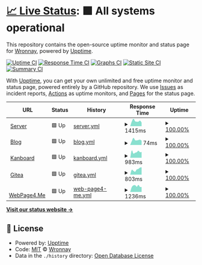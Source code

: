 # [📈 Live Status](https://status.wronnay.net): <!--live status--> **🟩 All systems operational**

This repository contains the open-source uptime monitor and status page for [Wronnay](http://wronnay.net/), powered by [Upptime](https://github.com/upptime/upptime).

[![Uptime CI](https://github.com/Wronnay/status/workflows/Uptime%20CI/badge.svg)](https://github.com/Wronnay/status/actions?query=workflow%3A%22Uptime+CI%22)
[![Response Time CI](https://github.com/Wronnay/status/workflows/Response%20Time%20CI/badge.svg)](https://github.com/Wronnay/status/actions?query=workflow%3A%22Response+Time+CI%22)
[![Graphs CI](https://github.com/Wronnay/status/workflows/Graphs%20CI/badge.svg)](https://github.com/Wronnay/status/actions?query=workflow%3A%22Graphs+CI%22)
[![Static Site CI](https://github.com/Wronnay/status/workflows/Static%20Site%20CI/badge.svg)](https://github.com/Wronnay/status/actions?query=workflow%3A%22Static+Site+CI%22)
[![Summary CI](https://github.com/Wronnay/status/workflows/Summary%20CI/badge.svg)](https://github.com/Wronnay/status/actions?query=workflow%3A%22Summary+CI%22)

With [Upptime](https://upptime.js.org), you can get your own unlimited and free uptime monitor and status page, powered entirely by a GitHub repository. We use [Issues](https://github.com/Wronnay/status/issues) as incident reports, [Actions](https://github.com/Wronnay/status/actions) as uptime monitors, and [Pages](https://status.wronnay.net) for the status page.

<!--start: status pages-->
<!-- This summary is generated by Upptime (https://github.com/upptime/upptime) -->
<!-- Do not edit this manually, your changes will be overwritten -->
<!-- prettier-ignore -->
| URL | Status | History | Response Time | Uptime |
| --- | ------ | ------- | ------------- | ------ |
| <img alt="" src="https://favicons.githubusercontent.com/s3.wronnay.net" height="13"> [Server](http://s3.wronnay.net) | 🟩 Up | [server.yml](https://github.com/Wronnay/status/commits/HEAD/history/server.yml) | <details><summary><img alt="Response time graph" src="./graphs/server/response-time-week.png" height="20"> 1415ms</summary><br><a href="https://status.wronnay.net/history/server"><img alt="Response time 970" src="https://img.shields.io/endpoint?url=https%3A%2F%2Fraw.githubusercontent.com%2FWronnay%2Fstatus%2FHEAD%2Fapi%2Fserver%2Fresponse-time.json"></a><br><a href="https://status.wronnay.net/history/server"><img alt="24-hour response time 1936" src="https://img.shields.io/endpoint?url=https%3A%2F%2Fraw.githubusercontent.com%2FWronnay%2Fstatus%2FHEAD%2Fapi%2Fserver%2Fresponse-time-day.json"></a><br><a href="https://status.wronnay.net/history/server"><img alt="7-day response time 1415" src="https://img.shields.io/endpoint?url=https%3A%2F%2Fraw.githubusercontent.com%2FWronnay%2Fstatus%2FHEAD%2Fapi%2Fserver%2Fresponse-time-week.json"></a><br><a href="https://status.wronnay.net/history/server"><img alt="30-day response time 1326" src="https://img.shields.io/endpoint?url=https%3A%2F%2Fraw.githubusercontent.com%2FWronnay%2Fstatus%2FHEAD%2Fapi%2Fserver%2Fresponse-time-month.json"></a><br><a href="https://status.wronnay.net/history/server"><img alt="1-year response time 970" src="https://img.shields.io/endpoint?url=https%3A%2F%2Fraw.githubusercontent.com%2FWronnay%2Fstatus%2FHEAD%2Fapi%2Fserver%2Fresponse-time-year.json"></a></details> | <details><summary><a href="https://status.wronnay.net/history/server">100.00%</a></summary><a href="https://status.wronnay.net/history/server"><img alt="All-time uptime 99.93%" src="https://img.shields.io/endpoint?url=https%3A%2F%2Fraw.githubusercontent.com%2FWronnay%2Fstatus%2FHEAD%2Fapi%2Fserver%2Fuptime.json"></a><br><a href="https://status.wronnay.net/history/server"><img alt="24-hour uptime 100.00%" src="https://img.shields.io/endpoint?url=https%3A%2F%2Fraw.githubusercontent.com%2FWronnay%2Fstatus%2FHEAD%2Fapi%2Fserver%2Fuptime-day.json"></a><br><a href="https://status.wronnay.net/history/server"><img alt="7-day uptime 100.00%" src="https://img.shields.io/endpoint?url=https%3A%2F%2Fraw.githubusercontent.com%2FWronnay%2Fstatus%2FHEAD%2Fapi%2Fserver%2Fuptime-week.json"></a><br><a href="https://status.wronnay.net/history/server"><img alt="30-day uptime 99.84%" src="https://img.shields.io/endpoint?url=https%3A%2F%2Fraw.githubusercontent.com%2FWronnay%2Fstatus%2FHEAD%2Fapi%2Fserver%2Fuptime-month.json"></a><br><a href="https://status.wronnay.net/history/server"><img alt="1-year uptime 99.93%" src="https://img.shields.io/endpoint?url=https%3A%2F%2Fraw.githubusercontent.com%2FWronnay%2Fstatus%2FHEAD%2Fapi%2Fserver%2Fuptime-year.json"></a></details>
| <img alt="" src="https://favicons.githubusercontent.com/blog.wronnay.net" height="13"> [Blog](https://blog.wronnay.net) | 🟩 Up | [blog.yml](https://github.com/Wronnay/status/commits/HEAD/history/blog.yml) | <details><summary><img alt="Response time graph" src="./graphs/blog/response-time-week.png" height="20"> 74ms</summary><br><a href="https://status.wronnay.net/history/blog"><img alt="Response time 450" src="https://img.shields.io/endpoint?url=https%3A%2F%2Fraw.githubusercontent.com%2FWronnay%2Fstatus%2FHEAD%2Fapi%2Fblog%2Fresponse-time.json"></a><br><a href="https://status.wronnay.net/history/blog"><img alt="24-hour response time 111" src="https://img.shields.io/endpoint?url=https%3A%2F%2Fraw.githubusercontent.com%2FWronnay%2Fstatus%2FHEAD%2Fapi%2Fblog%2Fresponse-time-day.json"></a><br><a href="https://status.wronnay.net/history/blog"><img alt="7-day response time 74" src="https://img.shields.io/endpoint?url=https%3A%2F%2Fraw.githubusercontent.com%2FWronnay%2Fstatus%2FHEAD%2Fapi%2Fblog%2Fresponse-time-week.json"></a><br><a href="https://status.wronnay.net/history/blog"><img alt="30-day response time 69" src="https://img.shields.io/endpoint?url=https%3A%2F%2Fraw.githubusercontent.com%2FWronnay%2Fstatus%2FHEAD%2Fapi%2Fblog%2Fresponse-time-month.json"></a><br><a href="https://status.wronnay.net/history/blog"><img alt="1-year response time 450" src="https://img.shields.io/endpoint?url=https%3A%2F%2Fraw.githubusercontent.com%2FWronnay%2Fstatus%2FHEAD%2Fapi%2Fblog%2Fresponse-time-year.json"></a></details> | <details><summary><a href="https://status.wronnay.net/history/blog">100.00%</a></summary><a href="https://status.wronnay.net/history/blog"><img alt="All-time uptime 99.95%" src="https://img.shields.io/endpoint?url=https%3A%2F%2Fraw.githubusercontent.com%2FWronnay%2Fstatus%2FHEAD%2Fapi%2Fblog%2Fuptime.json"></a><br><a href="https://status.wronnay.net/history/blog"><img alt="24-hour uptime 100.00%" src="https://img.shields.io/endpoint?url=https%3A%2F%2Fraw.githubusercontent.com%2FWronnay%2Fstatus%2FHEAD%2Fapi%2Fblog%2Fuptime-day.json"></a><br><a href="https://status.wronnay.net/history/blog"><img alt="7-day uptime 100.00%" src="https://img.shields.io/endpoint?url=https%3A%2F%2Fraw.githubusercontent.com%2FWronnay%2Fstatus%2FHEAD%2Fapi%2Fblog%2Fuptime-week.json"></a><br><a href="https://status.wronnay.net/history/blog"><img alt="30-day uptime 99.94%" src="https://img.shields.io/endpoint?url=https%3A%2F%2Fraw.githubusercontent.com%2FWronnay%2Fstatus%2FHEAD%2Fapi%2Fblog%2Fuptime-month.json"></a><br><a href="https://status.wronnay.net/history/blog"><img alt="1-year uptime 99.95%" src="https://img.shields.io/endpoint?url=https%3A%2F%2Fraw.githubusercontent.com%2FWronnay%2Fstatus%2FHEAD%2Fapi%2Fblog%2Fuptime-year.json"></a></details>
| <img alt="" src="https://favicons.githubusercontent.com/kb.wronnay.net" height="13"> [Kanboard](https://kb.wronnay.net) | 🟩 Up | [kanboard.yml](https://github.com/Wronnay/status/commits/HEAD/history/kanboard.yml) | <details><summary><img alt="Response time graph" src="./graphs/kanboard/response-time-week.png" height="20"> 983ms</summary><br><a href="https://status.wronnay.net/history/kanboard"><img alt="Response time 975" src="https://img.shields.io/endpoint?url=https%3A%2F%2Fraw.githubusercontent.com%2FWronnay%2Fstatus%2FHEAD%2Fapi%2Fkanboard%2Fresponse-time.json"></a><br><a href="https://status.wronnay.net/history/kanboard"><img alt="24-hour response time 840" src="https://img.shields.io/endpoint?url=https%3A%2F%2Fraw.githubusercontent.com%2FWronnay%2Fstatus%2FHEAD%2Fapi%2Fkanboard%2Fresponse-time-day.json"></a><br><a href="https://status.wronnay.net/history/kanboard"><img alt="7-day response time 983" src="https://img.shields.io/endpoint?url=https%3A%2F%2Fraw.githubusercontent.com%2FWronnay%2Fstatus%2FHEAD%2Fapi%2Fkanboard%2Fresponse-time-week.json"></a><br><a href="https://status.wronnay.net/history/kanboard"><img alt="30-day response time 1077" src="https://img.shields.io/endpoint?url=https%3A%2F%2Fraw.githubusercontent.com%2FWronnay%2Fstatus%2FHEAD%2Fapi%2Fkanboard%2Fresponse-time-month.json"></a><br><a href="https://status.wronnay.net/history/kanboard"><img alt="1-year response time 975" src="https://img.shields.io/endpoint?url=https%3A%2F%2Fraw.githubusercontent.com%2FWronnay%2Fstatus%2FHEAD%2Fapi%2Fkanboard%2Fresponse-time-year.json"></a></details> | <details><summary><a href="https://status.wronnay.net/history/kanboard">100.00%</a></summary><a href="https://status.wronnay.net/history/kanboard"><img alt="All-time uptime 99.95%" src="https://img.shields.io/endpoint?url=https%3A%2F%2Fraw.githubusercontent.com%2FWronnay%2Fstatus%2FHEAD%2Fapi%2Fkanboard%2Fuptime.json"></a><br><a href="https://status.wronnay.net/history/kanboard"><img alt="24-hour uptime 100.00%" src="https://img.shields.io/endpoint?url=https%3A%2F%2Fraw.githubusercontent.com%2FWronnay%2Fstatus%2FHEAD%2Fapi%2Fkanboard%2Fuptime-day.json"></a><br><a href="https://status.wronnay.net/history/kanboard"><img alt="7-day uptime 100.00%" src="https://img.shields.io/endpoint?url=https%3A%2F%2Fraw.githubusercontent.com%2FWronnay%2Fstatus%2FHEAD%2Fapi%2Fkanboard%2Fuptime-week.json"></a><br><a href="https://status.wronnay.net/history/kanboard"><img alt="30-day uptime 99.90%" src="https://img.shields.io/endpoint?url=https%3A%2F%2Fraw.githubusercontent.com%2FWronnay%2Fstatus%2FHEAD%2Fapi%2Fkanboard%2Fuptime-month.json"></a><br><a href="https://status.wronnay.net/history/kanboard"><img alt="1-year uptime 99.95%" src="https://img.shields.io/endpoint?url=https%3A%2F%2Fraw.githubusercontent.com%2FWronnay%2Fstatus%2FHEAD%2Fapi%2Fkanboard%2Fuptime-year.json"></a></details>
| <img alt="" src="https://favicons.githubusercontent.com/git.kernel.fun" height="13"> [Gitea](https://git.kernel.fun/) | 🟩 Up | [gitea.yml](https://github.com/Wronnay/status/commits/HEAD/history/gitea.yml) | <details><summary><img alt="Response time graph" src="./graphs/gitea/response-time-week.png" height="20"> 803ms</summary><br><a href="https://status.wronnay.net/history/gitea"><img alt="Response time 739" src="https://img.shields.io/endpoint?url=https%3A%2F%2Fraw.githubusercontent.com%2FWronnay%2Fstatus%2FHEAD%2Fapi%2Fgitea%2Fresponse-time.json"></a><br><a href="https://status.wronnay.net/history/gitea"><img alt="24-hour response time 606" src="https://img.shields.io/endpoint?url=https%3A%2F%2Fraw.githubusercontent.com%2FWronnay%2Fstatus%2FHEAD%2Fapi%2Fgitea%2Fresponse-time-day.json"></a><br><a href="https://status.wronnay.net/history/gitea"><img alt="7-day response time 803" src="https://img.shields.io/endpoint?url=https%3A%2F%2Fraw.githubusercontent.com%2FWronnay%2Fstatus%2FHEAD%2Fapi%2Fgitea%2Fresponse-time-week.json"></a><br><a href="https://status.wronnay.net/history/gitea"><img alt="30-day response time 781" src="https://img.shields.io/endpoint?url=https%3A%2F%2Fraw.githubusercontent.com%2FWronnay%2Fstatus%2FHEAD%2Fapi%2Fgitea%2Fresponse-time-month.json"></a><br><a href="https://status.wronnay.net/history/gitea"><img alt="1-year response time 739" src="https://img.shields.io/endpoint?url=https%3A%2F%2Fraw.githubusercontent.com%2FWronnay%2Fstatus%2FHEAD%2Fapi%2Fgitea%2Fresponse-time-year.json"></a></details> | <details><summary><a href="https://status.wronnay.net/history/gitea">100.00%</a></summary><a href="https://status.wronnay.net/history/gitea"><img alt="All-time uptime 99.95%" src="https://img.shields.io/endpoint?url=https%3A%2F%2Fraw.githubusercontent.com%2FWronnay%2Fstatus%2FHEAD%2Fapi%2Fgitea%2Fuptime.json"></a><br><a href="https://status.wronnay.net/history/gitea"><img alt="24-hour uptime 100.00%" src="https://img.shields.io/endpoint?url=https%3A%2F%2Fraw.githubusercontent.com%2FWronnay%2Fstatus%2FHEAD%2Fapi%2Fgitea%2Fuptime-day.json"></a><br><a href="https://status.wronnay.net/history/gitea"><img alt="7-day uptime 100.00%" src="https://img.shields.io/endpoint?url=https%3A%2F%2Fraw.githubusercontent.com%2FWronnay%2Fstatus%2FHEAD%2Fapi%2Fgitea%2Fuptime-week.json"></a><br><a href="https://status.wronnay.net/history/gitea"><img alt="30-day uptime 99.91%" src="https://img.shields.io/endpoint?url=https%3A%2F%2Fraw.githubusercontent.com%2FWronnay%2Fstatus%2FHEAD%2Fapi%2Fgitea%2Fuptime-month.json"></a><br><a href="https://status.wronnay.net/history/gitea"><img alt="1-year uptime 99.95%" src="https://img.shields.io/endpoint?url=https%3A%2F%2Fraw.githubusercontent.com%2FWronnay%2Fstatus%2FHEAD%2Fapi%2Fgitea%2Fuptime-year.json"></a></details>
| <img alt="" src="https://favicons.githubusercontent.com/webpage4.me" height="13"> [WebPage4.Me](https://webpage4.me) | 🟩 Up | [web-page4-me.yml](https://github.com/Wronnay/status/commits/HEAD/history/web-page4-me.yml) | <details><summary><img alt="Response time graph" src="./graphs/web-page4-me/response-time-week.png" height="20"> 1236ms</summary><br><a href="https://status.wronnay.net/history/web-page4-me"><img alt="Response time 1015" src="https://img.shields.io/endpoint?url=https%3A%2F%2Fraw.githubusercontent.com%2FWronnay%2Fstatus%2FHEAD%2Fapi%2Fweb-page4-me%2Fresponse-time.json"></a><br><a href="https://status.wronnay.net/history/web-page4-me"><img alt="24-hour response time 1236" src="https://img.shields.io/endpoint?url=https%3A%2F%2Fraw.githubusercontent.com%2FWronnay%2Fstatus%2FHEAD%2Fapi%2Fweb-page4-me%2Fresponse-time-day.json"></a><br><a href="https://status.wronnay.net/history/web-page4-me"><img alt="7-day response time 1236" src="https://img.shields.io/endpoint?url=https%3A%2F%2Fraw.githubusercontent.com%2FWronnay%2Fstatus%2FHEAD%2Fapi%2Fweb-page4-me%2Fresponse-time-week.json"></a><br><a href="https://status.wronnay.net/history/web-page4-me"><img alt="30-day response time 1198" src="https://img.shields.io/endpoint?url=https%3A%2F%2Fraw.githubusercontent.com%2FWronnay%2Fstatus%2FHEAD%2Fapi%2Fweb-page4-me%2Fresponse-time-month.json"></a><br><a href="https://status.wronnay.net/history/web-page4-me"><img alt="1-year response time 1015" src="https://img.shields.io/endpoint?url=https%3A%2F%2Fraw.githubusercontent.com%2FWronnay%2Fstatus%2FHEAD%2Fapi%2Fweb-page4-me%2Fresponse-time-year.json"></a></details> | <details><summary><a href="https://status.wronnay.net/history/web-page4-me">100.00%</a></summary><a href="https://status.wronnay.net/history/web-page4-me"><img alt="All-time uptime 99.97%" src="https://img.shields.io/endpoint?url=https%3A%2F%2Fraw.githubusercontent.com%2FWronnay%2Fstatus%2FHEAD%2Fapi%2Fweb-page4-me%2Fuptime.json"></a><br><a href="https://status.wronnay.net/history/web-page4-me"><img alt="24-hour uptime 100.00%" src="https://img.shields.io/endpoint?url=https%3A%2F%2Fraw.githubusercontent.com%2FWronnay%2Fstatus%2FHEAD%2Fapi%2Fweb-page4-me%2Fuptime-day.json"></a><br><a href="https://status.wronnay.net/history/web-page4-me"><img alt="7-day uptime 100.00%" src="https://img.shields.io/endpoint?url=https%3A%2F%2Fraw.githubusercontent.com%2FWronnay%2Fstatus%2FHEAD%2Fapi%2Fweb-page4-me%2Fuptime-week.json"></a><br><a href="https://status.wronnay.net/history/web-page4-me"><img alt="30-day uptime 99.91%" src="https://img.shields.io/endpoint?url=https%3A%2F%2Fraw.githubusercontent.com%2FWronnay%2Fstatus%2FHEAD%2Fapi%2Fweb-page4-me%2Fuptime-month.json"></a><br><a href="https://status.wronnay.net/history/web-page4-me"><img alt="1-year uptime 99.97%" src="https://img.shields.io/endpoint?url=https%3A%2F%2Fraw.githubusercontent.com%2FWronnay%2Fstatus%2FHEAD%2Fapi%2Fweb-page4-me%2Fuptime-year.json"></a></details>

<!--end: status pages-->

[**Visit our status website →**](https://status.wronnay.net)

## 📄 License

- Powered by: [Upptime](https://github.com/upptime/upptime)
- Code: [MIT](./LICENSE) © [Wronnay](http://wronnay.net/)
- Data in the `./history` directory: [Open Database License](https://opendatacommons.org/licenses/odbl/1-0/)
